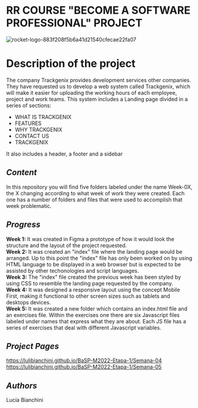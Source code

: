 # RR COURSE "BECOME A SOFTWARE PROFESSIONAL" PROJECT
![rocket-logo-883f208f5b6a41d21540cfecae22fa07](https://user-images.githubusercontent.com/101265774/160671603-5eb9f621-4c7a-49ca-92c8-b435c2c6960f.png)

# Description of the project
The company Trackgenix provides development services other companies. They have requested us to develop a web system called Trackgenix, which will make it easier for uploading the working hours of each employee, project and work teams. 
This system includes a Landing page divided in a series of sections:

- WHAT IS TRACKGENIX
- FEATURES
- WHY TRACKGENIX
- CONTACT US
- TRACKGENIX

It also includes a header, a footer and a sidebar 

## *Content*
In this repository you will find five folders labeled under the name Week-0X, the X changing according to what week of work they were created. Each one has a number of folders and files that were used to accomplish that week problematic.

## *Progress*
**Week 1:** It was created in Figma a prototype of how it would look the structure and the layout of the project requested.\
**Week 2:** It was created an "index" file where the landing page would be arranged. Up to this point the "index" file has only been worked on by using HTML language to be displayed in a web browser but is expected to be assisted by other techonologies and script languages. \
**Week 3:** The "index" file created the previous week has been styled by using CSS to resemble the landing page requested by the company. \
**Week 4:** It was designed a responsive layout using the concept Mobile First, making it functional to other screen sizes such as tablets and desktops devices. \
**Week 5:** It was created a new folder which contains an index.html file and an exercises file. Within the exercises one there are six Javascript files labeled under names that express what  they are about. Each JS file has a series of exercises that deal with different Javascript variables.

## *Project Pages*
https://lulibianchini.github.io/BaSP-M2022-Etapa-1/Semana-04
https://lulibianchini.github.io/BaSP-M2022-Etapa-1/Semana-05

## *Authors*
Lucía Bianchini
